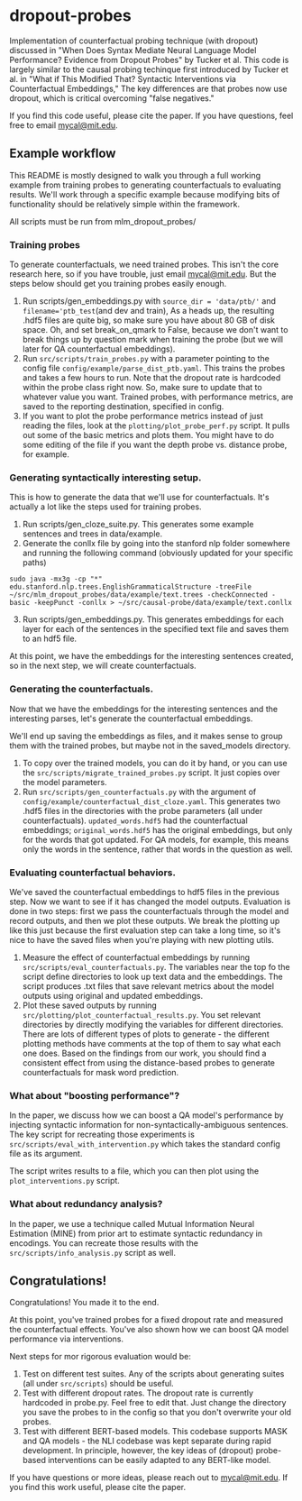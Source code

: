 # dropout-probes
Implementation of counterfactual probing technique (with dropout) discussed in "When Does Syntax Mediate Neural Language Model Performance?
Evidence from Dropout Probes" by Tucker et al.
This code is largely similar to the causal probing techinque first introduced by Tucker et al. in "What if This Modified That? Syntactic Interventions via Counterfactual Embeddings,"
The key differences are that probes now use dropout, which is critical overcoming "false negatives."

If you find this code useful, please cite the paper.
If you have questions, feel free to email mycal@mit.edu.

## Example workflow
This README is mostly designed to walk you through a full working example from training probes to generating counterfactuals to evaluating results.
We'll work through a specific example because modifying bits of functionality should be relatively simple within the framework.

All scripts must be run from mlm_dropout_probes/

### Training probes
To generate counterfactuals, we need trained probes. This isn't the core research here, so if you have trouble, just email mycal@mit.edu. But the steps below should get you training probes easily enough.
1) Run scripts/gen_embeddings.py with ``source_dir = 'data/ptb/'`` and ``filename='ptb_test``(and dev and train),
   As a heads up, the resulting .hdf5 files are quite big, so make sure you have about 80 GB of disk space.
   Oh, and set break_on_qmark to False, because we don't want to break things up by question mark when training the probe (but we will later for QA counterfactual embeddings).
2) Run ``src/scripts/train_probes.py`` with a parameter pointing to the config file ``config/example/parse_dist_ptb.yaml``. This trains the probes and takes a few hours to run.
Note that the dropout rate is hardcoded within the probe class right now. So, make sure to update that to whatever value you want.
Trained probes, with performance metrics, are saved to the reporting destination, specified in config.
 3) If you want to plot the probe performance metrics instead of just reading the files, look at the ``plotting/plot_probe_perf.py`` script.
   It pulls out some of the basic metrics and plots them. You might have to do some editing of the file if you want the depth probe vs. distance probe, for example.
   
### Generating syntactically interesting setup.
This is how to generate the data that we'll use for counterfactuals. It's actually a lot like the steps used for training probes.


1) Run scripts/gen_cloze_suite.py. This generates some example sentences and trees in data/example.
2) Generate the conllx file by going into the stanford nlp folder somewhere and running the following command (obviously updated for your specific paths)

``sudo java -mx3g -cp "*" edu.stanford.nlp.trees.EnglishGrammaticalStructure -treeFile ~/src/mlm_dropout_probes/data/example/text.trees -checkConnected -basic -keepPunct -conllx > ~/src/causal-probe/data/example/text.conllx``

3) Run scripts/gen_embeddings.py. This generates embeddings for each layer for each of the sentences in the specified text file and saves them to an hdf5 file.

At this point, we have the embeddings for the interesting sentences created, so in the next step, we will create counterfactuals.

### Generating the counterfactuals.
Now that we have the embeddings for the interesting sentences and the interesting parses, let's generate the counterfactual embeddings.

We'll end up saving the embeddings as files, and it makes sense to group them with the trained probes, but maybe not in the saved_models directory.

1) To copy over the trained models, you can do it by hand, or you can use the ``src/scripts/migrate_trained_probes.py`` script. It just copies over the model parameters.
2) Run ``src/scripts/gen_counterfactuals.py`` with the argument of ``config/example/counterfactual_dist_cloze.yaml``.
   This generates two .hdf5 files in the directories with the probe parameters (all under counterfactuals).
   ``updated_words.hdf5`` had the counterfactual embeddings; ``original_words.hdf5`` has the original embeddings, but only for the words that got updated.
   For QA models, for example, this means only the words in the sentence, rather that words in the question as well.

### Evaluating counterfactual behaviors.
We've saved the counterfactual embeddings to hdf5 files in the previous step. Now we want to see if it has changed the model outputs.
Evaluation is done in two steps: first we pass the counterfactuals through the model and record outputs, and then we plot these outputs.
We break the plotting up like this just because the first evaluation step can take a long time, so it's nice to have the saved files when you're playing with new plotting utils.

1) Measure the effect of counterfactual embeddings by running ``src/scripts/eval_counterfactuals.py``.
The variables near the top fo the script define directories to look up text data and the embeddings.
The script produces .txt files that save relevant metrics about the model outputs using original and updated embeddings.
2) Plot these saved outputs by running ``src/plotting/plot_counterfactual_results.py``.
You set relevant directories by directly modifying the variables for different directories.
There are lots of different types of plots to generate - the different plotting methods have comments at the top of them to say what each one does.
Based on the findings from our work, you should find a consistent effect from using the distance-based probes to generate counterfactuals for mask word prediction.


### What about "boosting performance"?
In the paper, we discuss how we can boost a QA model's performance by injecting syntactic information for non-syntactically-ambiguous sentences.
The key script for recreating those experiments is ``src/scripts/eval_with_intervention.py`` which takes the standard config file as its argument.

The script writes results to a file, which you can then plot using the ``plot_interventions.py`` script.

### What about redundancy analysis?
In the paper, we use a technique called Mutual Information Neural Estimation (MINE) from prior art to estimate syntactic redundancy in encodings.
You can recreate those results with the ``src/scripts/info_analysis.py`` script as well.

## Congratulations!
Congratulations! You made it to the end.

At this point, you've trained probes for a fixed dropout rate and measured the counterfactual effects.
You've also shown how we can boost QA model performance via interventions.

Next steps for mor rigorous evaluation would be:
1) Test on different test suites. Any of the scripts about generating suites (all under ``src/scripts``) should be useful.
2) Test with different dropout rates. The dropout rate is currently hardcoded in probe.py. Feel free to edit that. Just change the directory you save the probes to in the config so that you don't overwrite your old probes.
3) Test with different BERT-based models. This codebase supports MASK and QA models - the NLI codebase was kept separate during rapid development. In principle, however, the key ideas of (dropout) probe-based interventions can be easily adapted to any BERT-like model.
   
If you have questions or more ideas, please reach out to mycal@mit.edu.
If you find this work useful, please cite the paper.


